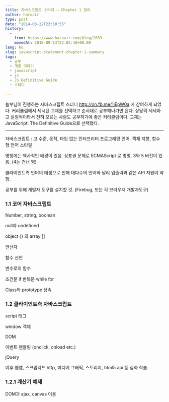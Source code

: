 ```yaml
---
title: 자바스크립트 스터디 – Chapter 1 정리
author: haruair
type: post
date: "2014-03-22T23:30:55"
history:
  - 
    from: https://www.haruair.com/blog/2033
    movedAt: 2018-09-13T22:02:40+00:00
lang: ko
slug: javascript-statement-chapter-1-summary
tags:
  - 공부
  - 개발 이야기
  - javascript
  - js
  - JS Definitive Guide
  - 스터디

---
```

놀부님이 진행하는 자바스크립트 스터디 <http://on.fb.me/1iEpW0a> 에 참여하게 되었다. 커리큘럼에서 제시된 교재를 선택하고 순서대로 공부해나가면 된다. 상당히 세세하고 실질적이라서 전혀 모르는 사람도 공부하기에 좋은 커리큘럼이다. 교재는 JavaScript: The Definitive Guide으로 선택했다.

* * *

자바스크립트 : 고 수준, 동적, 타입 없는 인터프리터 프로그래밍 언어. 객체 지향, 함수형 언어 스타일

명칭에는 역사적인 배경이 있음. 상표권 문제로 ECMAScript 로 명명. 3와 5 버전이 있음. (4는 건너 뜀)

클라이언트측 언어의 태생으로 인해 대다수의 언어와 달리 입출력과 같은 API 지원이 약함.

공부를 위해 개발자 도구를 설치할 것. (Firebug, 또는 각 브라우저 개발자도구)

### 1.1 코어 자바스크립트

Number, string, boolean
  
null과 undefined
  
object {} 와 array []
  
연산자
  
함수 선언
  
변수로의 함수
  
조건문 if 반복문 while for
  
Class와 prototype 상속

### 1.2 클라이언트측 자바스크립트

script 태그
  
window 객체
  
DOM
  
이벤트 핸들링 (onclick, onload etc.)
  
jQuery

이후 웹앱, 스크립티드 http, 미디어 그래픽, 스토리지, html5 api 등 심화 학습.

### 1.2.1 계산기 예제

DOM과 ajax, canvas 이용